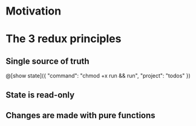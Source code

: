 # Motivation

# The 3 redux principles

## Single source of truth
@[show state]({
  "command": "chmod +x run && run",
  "project": "todos"
  })

## State is read-only

## Changes are made with pure functions

